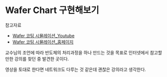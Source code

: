 # Wafer Chart 구현해보기
참고자료  
* [Wafer 코팅 시뮬레이션_Youtube](https://www.youtube.com/watch?v=4XhTqq-MT1o&t=347)
* [Wafer 코팅 시뮬레이션_홈페이지](https://ehpub.co.kr/wafer-%ec%bd%94%ed%8c%85-%ec%8b%9c%eb%ae%ac%eb%a0%88%ec%9d%b4%ec%85%98-1-%ec%86%8c%ea%b0%9c/)  
  
교수님의 조언에 따라 반도체의 처리과정을 하나 만드는 것을 목표로 
인터넷에서 참고할 만한 강의를 찾던 중  발견한 곳이다.

영상을 토대로 한다면 네트워크도 다루는 것 같은데 괜찮은 강의라고 생각한다.  
